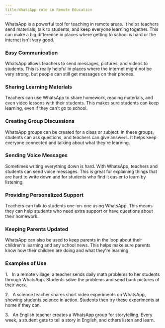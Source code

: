 ```yaml
---
title:WhatsApp role in Remote Education
---
```


WhatsApp is a powerful tool for teaching in remote areas. It helps teachers send materials, talk to students, and keep everyone learning together. This can make a big difference in places where getting to school is hard or the internet isn't very good.

### Easy Communication

WhatsApp allows teachers to send messages, pictures, and videos to students. This is really helpful in places where the internet might not be very strong, but people can still get messages on their phones.

### Sharing Learning Materials

Teachers can use WhatsApp to share homework, reading materials, and even video lessons with their students. This makes sure students can keep learning, even if they can't go to school.

### Creating Group Discussions

WhatsApp groups can be created for a class or subject. In these groups, students can ask questions, and teachers can give answers. It helps keep everyone connected and talking about what they're learning.

### Sending Voice Messages

Sometimes writing everything down is hard. With WhatsApp, teachers and students can send voice messages. This is great for explaining things that are hard to write down and for students who find it easier to learn by listening.

### Providing Personalized Support

Teachers can talk to students one-on-one using WhatsApp. This means they can help students who need extra support or have questions about their homework.

### Keeping Parents Updated

WhatsApp can also be used to keep parents in the loop about their children's learning and any school news. This helps make sure parents know how their children are doing and what they're learning.

### Examples of Use

1.   In a remote village, a teacher sends daily math problems to her students through WhatsApp. Students solve the problems and send back pictures of their work.

2.   A science teacher shares short video experiments on WhatsApp, showing students science in action. Students then try these experiments at home if they can.

3.   An English teacher creates a WhatsApp group for storytelling. Every week, a student gets to tell a story in English, and others listen and learn.
